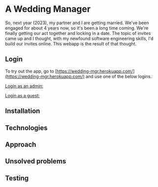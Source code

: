 # A Wedding Manager

So, next year (2023), my partner and I are getting married. We've been engaged for about 4 years now, so it's been a long time coming. We're finally getting our act together and locking in a date. The topic of invites came up and I thought, with my newfound software engineering skills, I'd build our invites online. This webapp is the result of that thought.

## Login

To try out the app, go to [https://wedding-mgr.herokuapp.com/](https://wedding-mgr.herokuapp.com/) and use one of the below logins.

<u>Login as an admin:</u>



<u>Login as a guest:</u>



## Installation



## Technologies



## Approach



## Unsolved problems



## Testing